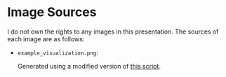 # Image Sources

I do not own the rights to any images in this presentation. The sources of each
image are as follows:

- `example_visualization.png`:

  Generated using a modified version of [this
  script](https://scikit-learn.org/stable/auto_examples/ensemble/plot_isolation_forest.html).
